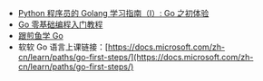 - [Python 程序员的 Golang 学习指南（I）: Go 之初体验](https://gocn.vip/article/36)
- [Go 零基础编程入门教程](https://gocn.vip/question/1615)
- [跟煎鱼学 Go](https://eddycjy.gitbook.io/golang/)
- 软软 Go 语言上课链接：[https://docs.microsoft.com/zh-cn/learn/paths/go-first-steps/](https://docs.microsoft.com/zh-cn/learn/paths/go-first-steps/)
